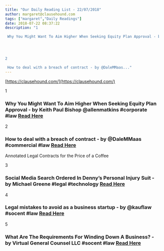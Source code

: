 ```yaml
---
title: "Our Daily Reading List - 22/07/2018"
author: margaret@clausehound.com
tags: ["margaret","Daily Readings"]
date: 2018-07-22 08:37:22
description: "1

 Why You Might Want To Aim Higher When Seeking Equity Plan Approval - by Keith Paul Bishop @allenmatkins #corporate #law Read Here

 


2

 How to deal with a breach of contract - by @DaleMMaas..."
---
```


[https://clausehound.com/](https://clausehound.com/)

1

###  Why You Might Want To Aim Higher When Seeking Equity Plan Approval - by Keith Paul Bishop @allenmatkins #corporate #law [Read Here](https://www.calcorporatelaw.com/why-you-might-want-to-aim-higher-when-seeking-equity-plan-approval)

 

2

###  How to deal with a breach of contract - by @DaleMMaas #commercial #law [Read Here](https://www.dalemaasatty.com/blog/2018/07/how-to-deal-with-a-breach-of-contract.shtml)

Annotated Legal Contracts
for the Price of a Coffee

3

###  Social Media Search Ordered In Denny’s Personal Injury Suit - by Michael Greene #legal #technology [Read Here](https://biglawbusiness.com/social-media-search-ordered-in-dennys-personal-injury-suit-2/)

 

4

###  Legal mistakes to avoid as a business startup - by @kauflaw #socent #law [Read Here](https://www.kauflaw.net/blog/2018/07/legal-mistakes-to-avoid-as-a-business-startup.shtml)

 

5

###  What Are The Requirements For Winding Down A Business? - by Virtual General Counsel LLC #socent #law [Read Here](https://www.virtualgeneralcounselllc.com/blog/2018/07/what-are-the-requirements-for-winding-down-a-business.shtml)

 